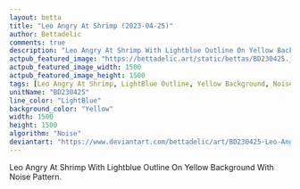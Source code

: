 ```yaml
---
layout: betta
title: "Leo Angry At Shrimp (2023-04-25)"
author: Bettadelic
comments: true
description: "Leo Angry At Shrimp With Lightblue Outline On Yellow Background With Noise Pattern."
actpub_featured_image: "https://bettadelic.art/static/bettas/BD230425.jpg"
actpub_featured_image_width: 1500
actpub_featured_image_height: 1500
tags: [Leo Angry At Shrimp, LightBlue Outline, Yellow Background, Noise Pattern, April 2023]
unitName: "BD230425"
line_color: "LightBlue"
background_color: "Yellow"
width: 1500
height: 1500
algorithm: "Noise"
deviantart: "https://www.deviantart.com/bettadelic/art/BD230425-Leo-Angry-At-Shrimp-2023-04-25-959721764"
---
```


Leo Angry At Shrimp With Lightblue Outline On Yellow Background With Noise Pattern.
